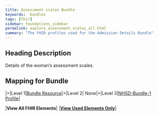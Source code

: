 ```yaml
---
title: Assessment scales Bundle
keywords:  bundles
tags: [fhir]
sidebar: foundations_sidebar
permalink: explore_assessment_scales_all.html
summary: "The FHIR profiles used for the Admission Details Bundle"
---
```

## Heading Description ##
Details of the woman’s assessment scales.


## Mapping for Bundle ##

|>|Level 1|[Bundle Resource](http://hl7.org/fhir/stu3/bundle.html)|>|Level 2| None|>|Level 3|[NHSD-Bundle-1 Profile](http://xxx)|

|**View All FHIR Elements**|    |**[View Used Elements Only](explore_assessment_scales.html#mapping-for-bundle)**| 
